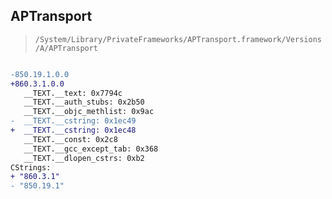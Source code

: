 ## APTransport

> `/System/Library/PrivateFrameworks/APTransport.framework/Versions/A/APTransport`

```diff

-850.19.1.0.0
+860.3.1.0.0
   __TEXT.__text: 0x7794c
   __TEXT.__auth_stubs: 0x2b50
   __TEXT.__objc_methlist: 0x9ac
-  __TEXT.__cstring: 0x1ec49
+  __TEXT.__cstring: 0x1ec48
   __TEXT.__const: 0x2c8
   __TEXT.__gcc_except_tab: 0x368
   __TEXT.__dlopen_cstrs: 0xb2
CStrings:
+ "860.3.1"
- "850.19.1"

```
